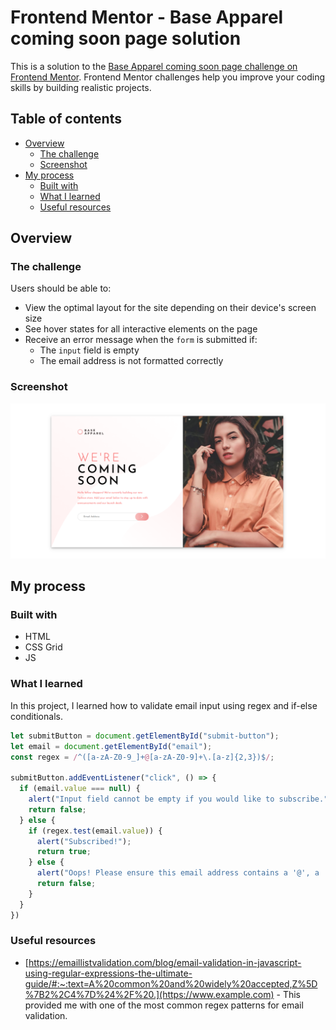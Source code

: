 # Frontend Mentor - Base Apparel coming soon page solution

This is a solution to the [Base Apparel coming soon page challenge on Frontend Mentor](https://www.frontendmentor.io/challenges/base-apparel-coming-soon-page-5d46b47f8db8a7063f9331a0). Frontend Mentor challenges help you improve your coding skills by building realistic projects. 

## Table of contents

- [Overview](#overview)
  - [The challenge](#the-challenge)
  - [Screenshot](#screenshot)
- [My process](#my-process)
  - [Built with](#built-with)
  - [What I learned](#what-i-learned)
  - [Useful resources](#useful-resources)

## Overview

### The challenge

Users should be able to:

- View the optimal layout for the site depending on their device's screen size
- See hover states for all interactive elements on the page
- Receive an error message when the `form` is submitted if:
  - The `input` field is empty
  - The email address is not formatted correctly

### Screenshot

![Base Apparel](base_apparel.png)

## My process

### Built with

- HTML
- CSS Grid
- JS

### What I learned

In this project, I learned how to validate email input using regex and if-else conditionals.

```js
let submitButton = document.getElementById("submit-button");
let email = document.getElementById("email");
const regex = /^([a-zA-Z0-9_]+@[a-zA-Z0-9]+\.[a-z]{2,3})$/;

submitButton.addEventListener("click", () => {
  if (email.value === null) {
    alert("Input field cannot be empty if you would like to subscribe.");
    return false;
  } else {
    if (regex.test(email.value)) {
      alert("Subscribed!");
      return true;
    } else {
      alert("Oops! Please ensure this email address contains a '@', a '.', and the domain name is 2-3 characters in length.");
      return false;
    }
  }
})
```

### Useful resources

- [https://emaillistvalidation.com/blog/email-validation-in-javascript-using-regular-expressions-the-ultimate-guide/#:~:text=A%20common%20and%20widely%20accepted,Z%5D%7B2%2C4%7D%24%2F%20.](https://www.example.com) - This provided me with one of the most common regex patterns for email validation.
